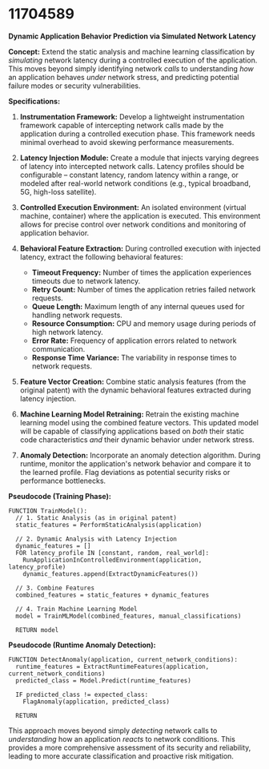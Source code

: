 # 11704589

**Dynamic Application Behavior Prediction via Simulated Network Latency**

**Concept:** Extend the static analysis and machine learning classification by *simulating* network latency during a controlled execution of the application. This moves beyond simply identifying network *calls* to understanding *how* an application behaves *under* network stress, and predicting potential failure modes or security vulnerabilities.

**Specifications:**

1.  **Instrumentation Framework:**  Develop a lightweight instrumentation framework capable of intercepting network calls made by the application during a controlled execution phase.  This framework needs minimal overhead to avoid skewing performance measurements.

2.  **Latency Injection Module:**  Create a module that injects varying degrees of latency into intercepted network calls. Latency profiles should be configurable – constant latency, random latency within a range, or modeled after real-world network conditions (e.g., typical broadband, 5G, high-loss satellite).

3.  **Controlled Execution Environment:**  An isolated environment (virtual machine, container) where the application is executed. This environment allows for precise control over network conditions and monitoring of application behavior.

4.  **Behavioral Feature Extraction:**  During controlled execution with injected latency, extract the following behavioral features:
    *   **Timeout Frequency:** Number of times the application experiences timeouts due to network latency.
    *   **Retry Count:** Number of times the application retries failed network requests.
    *   **Queue Length:**  Maximum length of any internal queues used for handling network requests.
    *   **Resource Consumption:** CPU and memory usage during periods of high network latency.
    *   **Error Rate:** Frequency of application errors related to network communication.
    *   **Response Time Variance:** The variability in response times to network requests.

5.  **Feature Vector Creation:** Combine static analysis features (from the original patent) with the dynamic behavioral features extracted during latency injection.

6.  **Machine Learning Model Retraining:**  Retrain the existing machine learning model using the combined feature vectors.  This updated model will be capable of classifying applications based on *both* their static code characteristics *and* their dynamic behavior under network stress.

7.  **Anomaly Detection:** Incorporate an anomaly detection algorithm.  During runtime, monitor the application's network behavior and compare it to the learned profile. Flag deviations as potential security risks or performance bottlenecks.

**Pseudocode (Training Phase):**

```
FUNCTION TrainModel():
  // 1. Static Analysis (as in original patent)
  static_features = PerformStaticAnalysis(application)

  // 2. Dynamic Analysis with Latency Injection
  dynamic_features = []
  FOR latency_profile IN [constant, random, real_world]:
    RunApplicationInControlledEnvironment(application, latency_profile)
    dynamic_features.append(ExtractDynamicFeatures())

  // 3. Combine Features
  combined_features = static_features + dynamic_features

  // 4. Train Machine Learning Model
  model = TrainMLModel(combined_features, manual_classifications)

  RETURN model
```

**Pseudocode (Runtime Anomaly Detection):**

```
FUNCTION DetectAnomaly(application, current_network_conditions):
  runtime_features = ExtractRuntimeFeatures(application, current_network_conditions)
  predicted_class = Model.Predict(runtime_features)

  IF predicted_class != expected_class:
    FlagAnomaly(application, predicted_class)

  RETURN
```

This approach moves beyond simply *detecting* network calls to *understanding* how an application *reacts* to network conditions. This provides a more comprehensive assessment of its security and reliability, leading to more accurate classification and proactive risk mitigation.